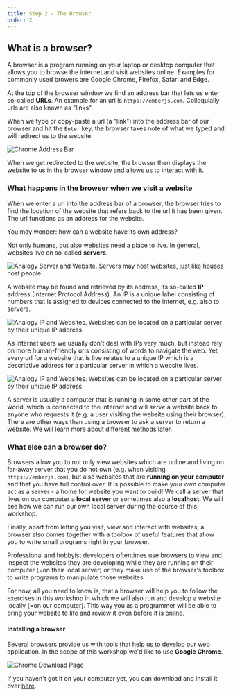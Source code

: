 ```yaml
---
title: Step 2 - The Browser
order: 2
---
```


## What is a browser?

A browser is a program running on your laptop or desktop computer that allows you to browse the internet and visit websites online. Examples for commonly used browers are Google Chrome, Firefox, Safari and Edge.

At the top of the browser window we find an address bar that lets us enter so-called **URLs**. An example for an url is `https://emberjs.com`. Colloquially urls are also known as "links".

When we type or copy-paste a url (a "link") into the address bar of our browser and hit the `Enter` key, the browser takes note of what we typed and will redirect us to the website.

![Chrome Address Bar](/images/google-address.png)

When we get redirected to the website, the browser then displays the website to us in the browser window and allows us to interact with it.

### What happens in the browser when we visit a website

When we enter a url into the address bar of a browser, the browser tries to find the location of the website that refers back to the url it has been given. The url functions as an address for the website.

You may wonder: how can a website have its own address?

Not only humans, but also websites need a place to live. In general, websites live on so-called **servers**.

![Analogy Server and Website. Servers may host websites, just like houses host people.](/images/ember-workshop-install-export-p1-a.jpg)

A website may be found and retrieved by its address, its so-called **IP** address (Internet Protocol Address). An IP is a unique label consisting of numbers that is assigned to devices connected to the internet, e.g. also to servers.

![Analogy IP and Websites. Websites can be located on a particular server by their unique IP address](/images/ember-workshop-install-export-p1-c.jpg)

As internet users we usually don't deal with IPs very much, but instead rely on more human-friendly urls consisting of words to navigate the web. Yet, every url for a website that is live relates to a unique IP which is a descriptive address for a particular server in which a website lives.

![Analogy IP and Websites. Websites can be located on a particular server by their unique IP address](/images/ember-workshop-install-export-p1-b1.jpg)

A server is usually a computer that is running in some other part of the world, which is connected to the internet and will _serve_ a website back to anyone who requests it (e.g. a user visiting the website using their browser). There are other ways than using a browser to ask a server to return a website. We will learn more about different methods later.


### What else can a browser do?

Browsers allow you to not only view websites which are online and living on far-away server that you do not own (e.g. when visiting `https://emberjs.com`), but also websites that are **running on your computer** and that you have full control over. It is possible to make your own computer act as a server -  a home for website you want to build! We call a server that lives on our computer a **local server** or sometimes also a **localhost**. We will see how we can run our own local server during the course of this workshop.

Finally, apart from letting you visit, view and interact with websites, a browser also comes together with a toolbox of useful features that allow you to write small programs right in your browser.

Professional and hobbyist developers oftentimes use browsers to view and inspect the websites they are developing while they are running on their computer (=on their local server) or they make use of the browser's toolbox to write programs to manipulate those websites.

For now, all you need to know is, that a browser will help you to follow the exercises in this workshop in which we will also run and develop a website locally (=on our computer). This way you as a programmer will be able to bring your website to life and review it even before it is online.

#### Installing a browser

Several browsers provide us with tools that help us to develop our web application. In the scope of this workshop we'd like to use **Google Chrome**.

![Chrome Download Page](/images/chrome-dl.png)

If you haven't got it on your computer yet, you can download and install it over [here](https://www.google.com/chrome/).
